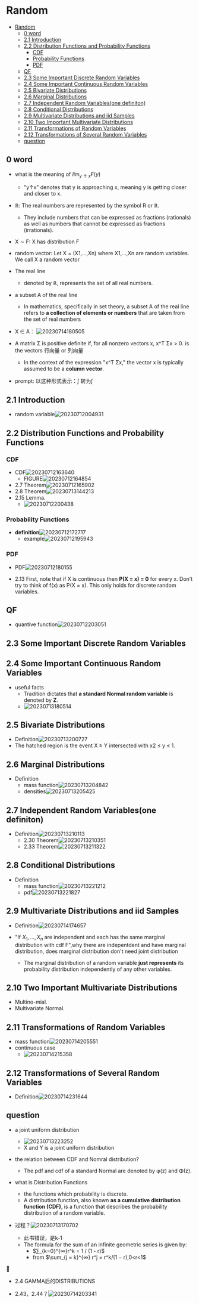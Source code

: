 # Random

- [Random](#random)
  - [0 word](#0-word)
  - [2.1 Introduction](#21-introduction)
  - [2.2 Distribution Functions and Probability Functions](#22-distribution-functions-and-probability-functions)
    - [CDF](#cdf)
    - [Probability Functions](#probability-functions)
    - [PDF](#pdf)
  - [QF](#qf)
  - [2.3 Some Important Discrete Random Variables](#23-some-important-discrete-random-variables)
  - [2.4 Some Important Continuous Random Variables](#24-some-important-continuous-random-variables)
  - [2.5 Bivariate Distributions](#25-bivariate-distributions)
  - [2.6 Marginal Distributions](#26-marginal-distributions)
  - [2.7 Independent Random Variables(one definiton)](#27-independent-random-variablesone-definiton)
  - [2.8 Conditional Distributions](#28-conditional-distributions)
  - [2.9 Multivariate Distributions and iid Samples](#29-multivariate-distributions-and-iid-samples)
  - [2.10 Two Important Multivariate Distributions](#210-two-important-multivariate-distributions)
  - [2.11 Transformations of Random Variables](#211-transformations-of-random-variables)
  - [2.12 Transformations of Several Random Variables](#212-transformations-of-several-random-variables)
  - [question](#question)

## 0 word

- what is the meaning of $lim_{y↑x} F(y)$
  - "y↑x" denotes that y is approaching x, meaning y is getting closer and closer to x.

- ℝ: The real numbers are represented by the symbol R or ℝ.
  - They include numbers that can be expressed as fractions (rationals) as well as numbers that cannot be expressed as fractions (irrationals).

- X ∼ F: X has distribution F

- random vector: Let X = (X1,...,Xn) where X1,...,Xn are random variables. We call X a random vector

- The real line
  - denoted by ℝ, represents the set of all real numbers.

- a subset A of the real line
  - In mathematics, specifically in set theory, a subset A of the real line refers to **a collection of elements or numbers** that are taken from the set of real numbers

- X ∈ A： ![20230714180505](https://raw.githubusercontent.com/Logible/Image/main/note_image/20230714180505.png)

- A matrix Σ is positive definite if, for all nonzero vectors x, x^T Σx > 0. is the vectors 行向量 or 列向量
  - In the context of the expression "x^T Σx," the vector x is typically assumed to be a **column vector**.

- prompt: 以这种形式表示：$\int$ 转为∫

## 2.1 Introduction

- random variable![20230712004931](https://raw.githubusercontent.com/Logible/Image/main/note_image/20230712004931.png)

## 2.2 Distribution Functions and Probability Functions

### CDF

- CDF![20230712163640](https://raw.githubusercontent.com/Logible/Image/main/note_image/20230712163640.png)
  - FIGURE![20230712164854](https://raw.githubusercontent.com/Logible/Image/main/note_image/20230712164854.png)
- 2.7 Theorem![20230712165902](https://raw.githubusercontent.com/Logible/Image/main/note_image/20230712165902.png)
- 2.8 Theorem![20230713144213](https://raw.githubusercontent.com/Logible/Image/main/note_image/20230713144213.png)
- 2.15 Lemma.
  - ![20230712200438](https://raw.githubusercontent.com/Logible/Image/main/note_image/20230712200438.png)

### Probability Functions

- **definition**![20230712172717](https://raw.githubusercontent.com/Logible/Image/main/note_image/20230712172717.png)
  - example![20230712195943](https://raw.githubusercontent.com/Logible/Image/main/note_image/20230712195943.png)

### PDF

- PDF![20230712180155](https://raw.githubusercontent.com/Logible/Image/main/note_image/20230712180155.png)

- 2.13 First, note that if X is continuous then **P(X = x) = 0** for every x. Don’t try to think of f(x) as P(X = x). This only holds for discrete random variables.

## QF

- quantive function![20230712203051](https://raw.githubusercontent.com/Logible/Image/main/note_image/20230712203051.png)

## 2.3 Some Important Discrete Random Variables

## 2.4 Some Important Continuous Random Variables

- useful facts
  - Tradition dictates that **a standard Normal random variable** is denoted by **Z**.
  - ![20230713180514](https://raw.githubusercontent.com/Logible/Image/main/note_image/20230713180514.png)

## 2.5 Bivariate Distributions

- Definition![20230713200727](https://raw.githubusercontent.com/Logible/Image/main/note_image/20230713200727.png)
- The hatched region is the event X ≥ Y intersected with x2 ≤ y ≤ 1.

## 2.6 Marginal Distributions

- Definition
  - mass function![20230713204842](https://raw.githubusercontent.com/Logible/Image/main/note_image/20230713204842.png)
  - densities![20230713205425](https://raw.githubusercontent.com/Logible/Image/main/note_image/20230713205425.png)

## 2.7 Independent Random Variables(one definiton)

- Definition![20230713210113](https://raw.githubusercontent.com/Logible/Image/main/note_image/20230713210113.png)
  - 2.30 Theorem![20230713210351](https://raw.githubusercontent.com/Logible/Image/main/note_image/20230713210351.png)
  - 2.33 Theorem![20230713211322](https://raw.githubusercontent.com/Logible/Image/main/note_image/20230713211322.png)

## 2.8 Conditional Distributions

- Definition
  - mass function![20230713221212](https://raw.githubusercontent.com/Logible/Image/main/note_image/20230713221212.png)
  - pdf![20230713221827](https://raw.githubusercontent.com/Logible/Image/main/note_image/20230713221827.png)

## 2.9 Multivariate Distributions and iid Samples

- Definition![20230714174657](https://raw.githubusercontent.com/Logible/Image/main/note_image/20230714174657.png)

- "If $X_1,...,X_n$ are independent and each has the same marginal distribution with cdf F",why there are indepentdent and have marginal distribution, does marginal distribution don't need joint distribution
  - The marginal distribution of a random variable **just represents** its probability distribution independently of any other variables.

## 2.10 Two Important Multivariate Distributions

- Multino-mial.
- Multivariate Normal.

## 2.11 Transformations of Random Variables

- mass function![20230714205551](https://raw.githubusercontent.com/Logible/Image/main/note_image/20230714205551.png)
- continuous case
  - ![20230714215358](https://raw.githubusercontent.com/Logible/Image/main/note_image/20230714215358.png)

## 2.12 Transformations of Several Random Variables

- Definition![20230714231644](https://raw.githubusercontent.com/Logible/Image/main/note_image/20230714231644.png)

## question

- a joint uniform distribution
  - ![20230713223252](https://raw.githubusercontent.com/Logible/Image/main/note_image/20230713223252.png)
  - X and Y is a joint uniform distribution

- the relation between CDF and Nomral distribution?
  - The pdf and cdf of a standard Normal are denoted by φ(z) and Φ(z).

- what is Distribution Functions
  - the functions which probability is discrete.
  - A distribution function, also known **as a cumulative distribution function (CDF)**, is a function that describes the probability distribution of a random variable.

- 过程？![20230713170702](https://raw.githubusercontent.com/Logible/Image/main/note_image/20230713170702.png)
  - 此书错误，是k-1
  - The formula for the sum of an infinite geometric series is given by:
    - $∑_{k=0}^{∞}r^k = 1 / (1 - r)$
    - from $\sum_{j = k}^{∞} r^j = r^k/(1 − r),0<r<1$

🏀

- 2.4 GAMMA后的DISTRIBUTIONS

- 2.43，2.44？![20230714203341](https://raw.githubusercontent.com/Logible/Image/main/note_image/20230714203341.png)
